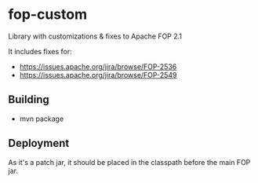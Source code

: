 # fop-custom
Library with customizations & fixes to Apache FOP 2.1

It includes fixes for:
  * https://issues.apache.org/jira/browse/FOP-2536
  * https://issues.apache.org/jira/browse/FOP-2549

## Building
  * mvn package

## Deployment

As it's a patch jar, it should be placed in the classpath before the main FOP jar.
